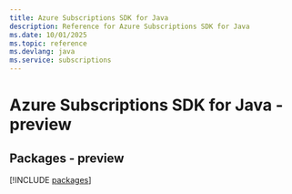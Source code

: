 ```yaml
---
title: Azure Subscriptions SDK for Java
description: Reference for Azure Subscriptions SDK for Java
ms.date: 10/01/2025
ms.topic: reference
ms.devlang: java
ms.service: subscriptions
---
```

# Azure Subscriptions SDK for Java - preview
## Packages - preview
[!INCLUDE [packages](subscriptions-index.md)]